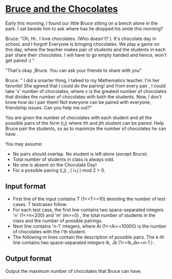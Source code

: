 # [Bruce and the Chocolates][link]

Early this morning, I found our little Bruce sitting on a bench alone in the park. I sat beside him to ask where has he dropped his smile this morning?

Bruce: "Oh, Hi.. I love chocolates. (Who doesn't? ). It's chocolate day in school, and I forgot! Everyone is bringing chocolates. We play a game on this day, where the teacher makes pair of students and the students in each pair share their chocolates. I will have to go empty handed and hence, won't get paired :( "

"That's okay ,Bruce. You can ask your friends to share with you"

Bruce: " I did a smarter thing, I talked to my Mathematics teacher. I'm her favorite! She agreed that I could do the pairing! and from every pair , I could take 'x' number of chocolates, where x is the greatest number of chocolates that divides the number of chocolates with both the students. Now, I don't know how do I pair them! Not everyone can be paired with everyone, friendship issues. Can you help me out?"

You are given the number of chocolates with each student and all the possible pairs of the form (i,j) where ith and jth student can be paired. Help Bruce pair the students, so as to maximize the number of chocolates he can have .

You may assume:

- No pairs should overlap. No student is left alone (except Bruce).
- Total number of students in class is always odd.
- No one is absent on the Chocolate Day!
- For a possible pairing (i,j) , ( i+j ) mod 2 > 0.

## Input format

- First line of the input contains T (1<=T<=10) denoting the number of test cases. T testcases follow.
- For each test case, the first line contains two space-separated integers 'n' (1<=n<200) and 'm' (m>=0) , the total number of students in the class and the number of possible pairings.
- Next line contains 'n-1' integers, where Ai (1<=Ai<=10000) is the number of chocolates with the i'th student.
- The following m lines contain the description of possible pairs. The k-th line contains two space-separated integers Ik, Jk (1<=Ik,Jk<=n-1 ) .

## Output format

Output the maximum number of chocolates that Bruce can have.

[link]: https://www.hackerearth.com/practice/algorithms/graphs/minimum-cost-maximum-flow/practice-problems/algorithm/bruce-and-the-chocolates-9/
